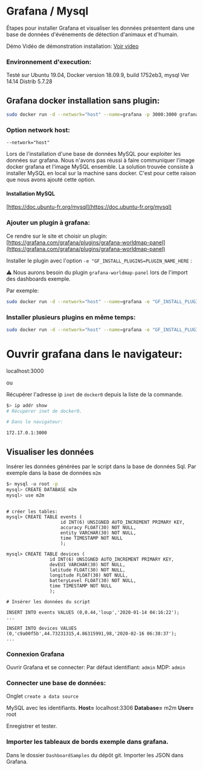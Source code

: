 # Grafana / Mysql
Étapes pour installer Grafana et visualiser les données présentent dans une base de données d'événements de détection d'animaux et d'humain.

Démo Vidéo de démonstration installation: [Voir video](https://drive.google.com/open?id=1to3Lmrpa5p6n_ldvlMCuhmxqRK6jarPy)

### Environnement d'execution:
Testé sur Ubuntu 19.04, 
Docker version 18.09.9, build 1752eb3, 
mysql  Ver 14.14 Distrib 5.7.28 

## Grafana docker installation sans plugin:

```bash
sudo docker run -d --network="host" --name=grafana -p 3000:3000 grafana/grafana
```

### Option network host:

`--network="host"`

Lors de l'installation d'une base de données MySQL pour exploiter les données sur grafana. Nous n'avons pas réussi à faire communiquer l'image docker grafana et l'image MySQL ensemble.
La solution trouvée consiste à installer MySQL en local sur la machine sans docker. C'est pour cette raison que nous avons ajouté cette option.

#### Installation MySQL

[https://doc.ubuntu-fr.org/mysql](https://doc.ubuntu-fr.org/mysql)

### Ajouter un plugin à grafana:
Ce rendre sur le site et choisir un plugin: 
[https://grafana.com/grafana/plugins/grafana-worldmap-panel](https://grafana.com/grafana/plugins/grafana-worldmap-panel)

Installer le plugin avec l'option `-e "GF_INSTALL_PLUGINS=PLUGIN_NAME_HERE` :

:warning: Nous aurons besoin du plugin `grafana-worldmap-panel` lors de l'import des dashboards exemple.

Par exemple:
```bash
sudo docker run -d --network="host" --name=grafana -e "GF_INSTALL_PLUGINS=grafana-worldmap-panel" grafana/grafana
```



### Installer plusieurs plugins en même temps:

```bash
sudo docker run -d --network="host" --name=grafana -e "GF_INSTALL_PLUGINS=pr0ps-trackmap-panel,alexandra-trackmap-panel,grafana-worldmap-panel" grafana/grafana
```

# Ouvrir grafana dans le navigateur:

localhost:3000

ou

Récupérer l'adresse ip `inet` de `docker0` depuis la liste de la commande.

```bash
$> ip addr show
# Récupérer inet de docker0.

# Dans le navigateur:

172.17.0.1:3000

```

## Visualiser les données

Insérer les données générées par le script dans la base de données Sql. 
Par exemple dans la base de données `m2m`

```bash
$> mysql -u root -p
mysql> CREATE DATABASE m2m
mysql> use m2m

```

``` mysql

# créer les tables:
mysql> CREATE TABLE events (
                    id INT(6) UNSIGNED AUTO_INCREMENT PRIMARY KEY,
                    accuracy FLOAT(30) NOT NULL,
                    entity VARCHAR(30) NOT NULL,
                    time TIMESTAMP NOT NULL
                    );

mysql> CREATE TABLE devices (
                id INT(6) UNSIGNED AUTO_INCREMENT PRIMARY KEY,
                devEUI VARCHAR(30) NOT NULL,
                latitude FLOAT(30) NOT NULL,
                longitude FLOAT(30) NOT NULL,
                batteryLevel FLOAT(30) NOT NULL,
                time TIMESTAMP NOT NULL
                );

# Insérer les données du script

INSERT INTO events VALUES (0,0.44,'loup','2020-01-14 04:16:22');
...

INSERT INTO devices VALUES (0,'c9a00f5b',44.73231315,4.86315991,98,'2020-02-16 06:38:37');
...

```


### Connexion Grafana
Ouvrir Grafana et se connecter:
Par défaut identifiant: `admin` MDP: `admin`

### Connecter une base de données:

Onglet `create a data source`

MySQL avec les identifiants.
**Host=** localhost:3306
**Database=** m2m
**User=** root

Enregistrer et tester.

### Importer les tableaux de bords exemple dans grafana.

Dans le dossier `DashboardSamples` du dépôt git. Importer les JSON dans Grafana.






